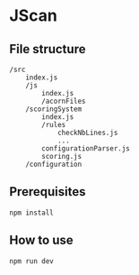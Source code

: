 # JScan

## File structure
```
/src
    index.js
    /js
        index.js
        /acornFiles
    /scoringSystem
        index.js
        /rules
            checkNbLines.js
            ...
        configurationParser.js
        scoring.js
    /configuration
```

## Prerequisites

```
npm install
```


## How to use

```
npm run dev
```